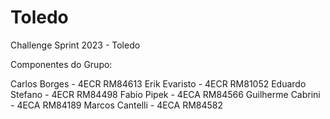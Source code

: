 # Toledo
Challenge Sprint 2023 - Toledo

Componentes do Grupo:

Carlos Borges - 4ECR RM84613
Erik Evaristo - 4ECR RM81052
Eduardo Stefano - 4ECR RM84498
Fabio Pipek - 4ECA RM84566
Guilherme Cabrini - 4ECA RM84189
Marcos Cantelli - 4ECA RM84582
